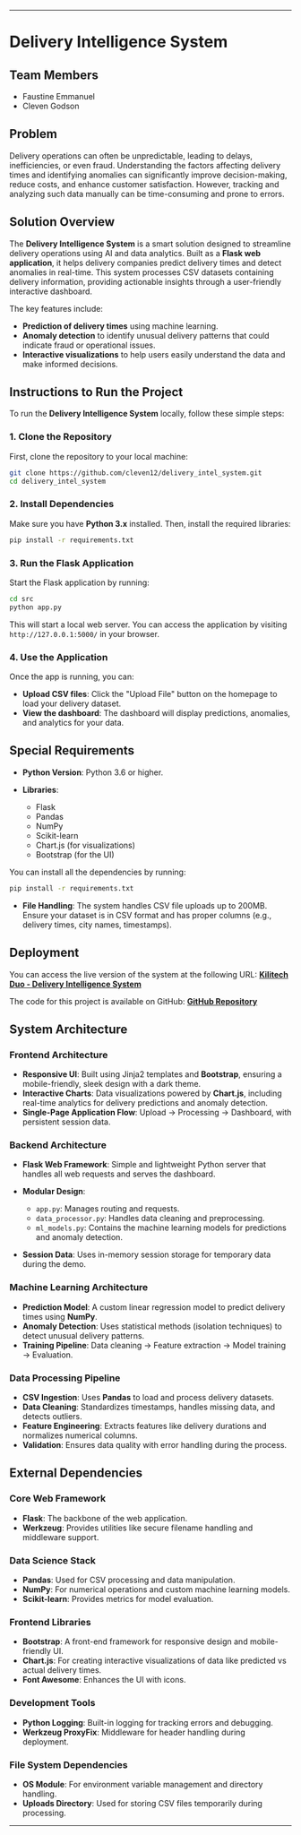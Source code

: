 
---

# Delivery Intelligence System

## Team Members

* Faustine Emmanuel
* Cleven Godson

## Problem

Delivery operations can often be unpredictable, leading to delays, inefficiencies, or even fraud. Understanding the factors affecting delivery times and identifying anomalies can significantly improve decision-making, reduce costs, and enhance customer satisfaction. However, tracking and analyzing such data manually can be time-consuming and prone to errors.

## Solution Overview

The **Delivery Intelligence System** is a smart solution designed to streamline delivery operations using AI and data analytics. Built as a **Flask web application**, it helps delivery companies predict delivery times and detect anomalies in real-time. This system processes CSV datasets containing delivery information, providing actionable insights through a user-friendly interactive dashboard.

The key features include:

* **Prediction of delivery times** using machine learning.
* **Anomaly detection** to identify unusual delivery patterns that could indicate fraud or operational issues.
* **Interactive visualizations** to help users easily understand the data and make informed decisions.

## Instructions to Run the Project

To run the **Delivery Intelligence System** locally, follow these simple steps:

### 1. Clone the Repository

First, clone the repository to your local machine:

```bash
git clone https://github.com/cleven12/delivery_intel_system.git
cd delivery_intel_system
````

### 2. Install Dependencies

Make sure you have **Python 3.x** installed. Then, install the required libraries:

```bash
pip install -r requirements.txt
```

### 3. Run the Flask Application

Start the Flask application by running:

```bash
cd src
python app.py
```

This will start a local web server. You can access the application by visiting `http://127.0.0.1:5000/` in your browser.

### 4. Use the Application

Once the app is running, you can:

* **Upload CSV files**: Click the "Upload File" button on the homepage to load your delivery dataset.
* **View the dashboard**: The dashboard will display predictions, anomalies, and analytics for your data.

## Special Requirements

* **Python Version**: Python 3.6 or higher.
* **Libraries**:

  * Flask
  * Pandas
  * NumPy
  * Scikit-learn
  * Chart.js (for visualizations)
  * Bootstrap (for the UI)

You can install all the dependencies by running:

```bash
pip install -r requirements.txt
```

* **File Handling**: The system handles CSV file uploads up to 200MB. Ensure your dataset is in CSV format and has proper columns (e.g., delivery times, city names, timestamps).

## Deployment

You can access the live version of the system at the following URL:
**[Kilitech Duo - Delivery Intelligence System](https://anna2tx.pythonanywhere.com)**

The code for this project is available on GitHub:
**[GitHub Repository](https://github.com/cleven12/delivery_intel_system)**

## System Architecture

### Frontend Architecture

* **Responsive UI**: Built using Jinja2 templates and **Bootstrap**, ensuring a mobile-friendly, sleek design with a dark theme.
* **Interactive Charts**: Data visualizations powered by **Chart.js**, including real-time analytics for delivery predictions and anomaly detection.
* **Single-Page Application Flow**: Upload → Processing → Dashboard, with persistent session data.

### Backend Architecture

* **Flask Web Framework**: Simple and lightweight Python server that handles all web requests and serves the dashboard.

* **Modular Design**:

  * `app.py`: Manages routing and requests.
  * `data_processor.py`: Handles data cleaning and preprocessing.
  * `ml_models.py`: Contains the machine learning models for predictions and anomaly detection.

* **Session Data**: Uses in-memory session storage for temporary data during the demo.

### Machine Learning Architecture

* **Prediction Model**: A custom linear regression model to predict delivery times using **NumPy**.
* **Anomaly Detection**: Uses statistical methods (isolation techniques) to detect unusual delivery patterns.
* **Training Pipeline**: Data cleaning → Feature extraction → Model training → Evaluation.

### Data Processing Pipeline

* **CSV Ingestion**: Uses **Pandas** to load and process delivery datasets.
* **Data Cleaning**: Standardizes timestamps, handles missing data, and detects outliers.
* **Feature Engineering**: Extracts features like delivery durations and normalizes numerical columns.
* **Validation**: Ensures data quality with error handling during the process.

## External Dependencies

### Core Web Framework

* **Flask**: The backbone of the web application.
* **Werkzeug**: Provides utilities like secure filename handling and middleware support.

### Data Science Stack

* **Pandas**: Used for CSV processing and data manipulation.
* **NumPy**: For numerical operations and custom machine learning models.
* **Scikit-learn**: Provides metrics for model evaluation.

### Frontend Libraries

* **Bootstrap**: A front-end framework for responsive design and mobile-friendly UI.
* **Chart.js**: For creating interactive visualizations of data like predicted vs actual delivery times.
* **Font Awesome**: Enhances the UI with icons.

### Development Tools

* **Python Logging**: Built-in logging for tracking errors and debugging.
* **Werkzeug ProxyFix**: Middleware for header handling during deployment.

### File System Dependencies

* **OS Module**: For environment variable management and directory handling.
* **Uploads Directory**: Used for storing CSV files temporarily during processing.

---
